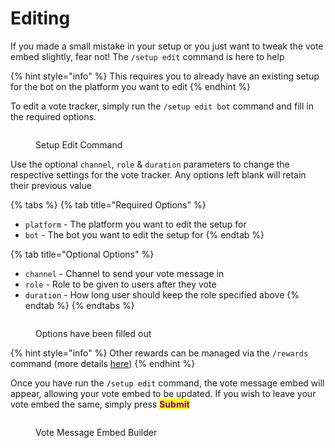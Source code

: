 # Editing

If you made a small mistake in your setup or you just want to tweak the vote embed slightly, fear not! The `/setup edit` command is here to help

{% hint style="info" %}
This requires you to already have an existing setup for the bot on the platform you want to edit
{% endhint %}

To edit a vote tracker, simply run the `/setup edit bot` command and fill in the required options.

<figure><img src="../.gitbook/assets/Bot Edit #1.png" alt=""><figcaption><p>Setup Edit Command</p></figcaption></figure>

Use the optional `channel`, `role` & `duration` parameters to change the respective settings for the vote tracker. Any options left blank will retain their previous value

{% tabs %}
{% tab title="Required Options" %}
* `platform` - The platform you want to edit the setup for
* `bot` - The bot you want to edit the setup for
{% endtab %}

{% tab title="Optional Options" %}
* `channel` - Channel to send your vote message in
* `role` - Role to be given to users after they vote
* `duration` - How long user should keep the role specified above
{% endtab %}
{% endtabs %}

<figure><img src="../.gitbook/assets/Bot Edit #2.png" alt=""><figcaption><p>Options have been filled out</p></figcaption></figure>

{% hint style="info" %}
Other rewards can be managed via the `/rewards` command (more details [here](broken-reference))
{% endhint %}

Once you have run the `/setup edit` command, the vote message embed will appear, allowing your vote embed to be updated. If you wish to leave your vote embed the same, simply press <mark style="color:purple;">**Submit**</mark>

<figure><img src="../.gitbook/assets/Bot Create #3.png" alt=""><figcaption><p>Vote Message Embed Builder</p></figcaption></figure>

